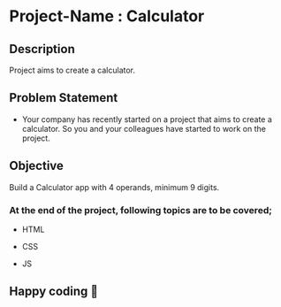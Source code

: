 # Project-Name : Calculator

## Description
Project aims to create a calculator.

## Problem Statement

- Your company has recently started on a project that aims to create a calculator. So you and your colleagues have started to work on the project.

## Objective

Build a Calculator app with 4 operands, minimum 9 digits.

### At the end of the project, following topics are to be covered;

- HTML 

- CSS

- JS

## Happy coding 💪


